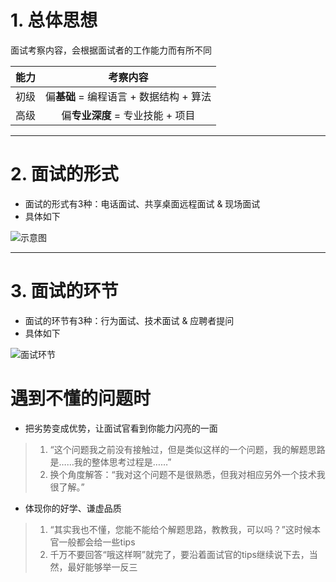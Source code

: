 # 1. 总体思想
面试考察内容，会根据面试者的工作能力而有所不同

|  能力  |  考察内容  | 
| ------------- |:-------------:| 
| 初级    | 偏**基础** = 编程语言 + 数据结构 + 算法   | 
| 高级    | 偏**专业深度** = 专业技能 + 项目   | 

***
# 2. 面试的形式
- 面试的形式有3种：电话面试、共享桌面远程面试 & 现场面试
- 具体如下

![示意图](http://upload-images.jianshu.io/upload_images/944365-c33e8fb57a026eb7.png?imageMogr2/auto-orient/strip%7CimageView2/2/w/1240)

***
# 3. 面试的环节
- 面试的环节有3种：行为面试、技术面试 & 应聘者提问
- 具体如下


![面试环节](http://upload-images.jianshu.io/upload_images/944365-34623a65eb7f2c2f.jpg?imageMogr2/auto-orient/strip%7CimageView2/2/w/1240)

# 遇到不懂的问题时
- 把劣势变成优势，让面试官看到你能力闪亮的一面
>1. “这个问题我之前没有接触过，但是类似这样的一个问题，我的解题思路是……我的整体思考过程是……”
>2. 换个角度解答：“我对这个问题不是很熟悉，但我对相应另外一个技术我很了解。”

- 体现你的好学、谦虚品质
>1. “其实我也不懂，您能不能给个解题思路，教教我，可以吗？”这时候本官一般都会给一些tips
>2. 千万不要回答“哦这样啊”就完了，要沿着面试官的tips继续说下去，当然，最好能够举一反三